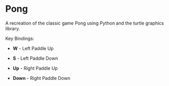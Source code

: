 # Pong
A recreation of the classic game Pong using Python and the turtle graphics library.

Key Bindings:
- **W** - Left Paddle Up
- **S** - Left Paddle Down

- **Up** - Right Paddle Up
- **Down** - Right Paddle Down
